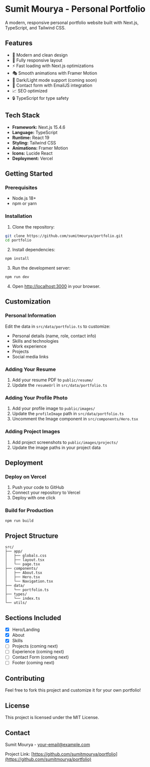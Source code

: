 # Sumit Mourya - Personal Portfolio

A modern, responsive personal portfolio website built with Next.js, TypeScript, and Tailwind CSS.

## Features

- 🎨 Modern and clean design
- 📱 Fully responsive layout
- ⚡ Fast loading with Next.js optimizations
- 🎭 Smooth animations with Framer Motion
- 🌙 Dark/Light mode support (coming soon)
- 📧 Contact form with EmailJS integration
- 📈 SEO optimized
- 🔒 TypeScript for type safety

## Tech Stack

- **Framework:** Next.js 15.4.6
- **Language:** TypeScript
- **Runtime:** React 19
- **Styling:** Tailwind CSS
- **Animations:** Framer Motion
- **Icons:** Lucide React
- **Deployment:** Vercel

## Getting Started

### Prerequisites

- Node.js 18+ 
- npm or yarn

### Installation

1. Clone the repository:
```bash
git clone https://github.com/sumitmourya/portfolio.git
cd portfolio
```

2. Install dependencies:
```bash
npm install
```

3. Run the development server:
```bash
npm run dev
```

4. Open [http://localhost:3000](http://localhost:3000) in your browser.

## Customization

### Personal Information

Edit the data in `src/data/portfolio.ts` to customize:

- Personal details (name, role, contact info)
- Skills and technologies
- Work experience
- Projects
- Social media links

### Adding Your Resume

1. Add your resume PDF to `public/resume/`
2. Update the `resumeUrl` in `src/data/portfolio.ts`

### Adding Your Profile Photo

1. Add your profile image to `public/images/`
2. Update the `profileImage` path in `src/data/portfolio.ts`
3. Uncomment the Image component in `src/components/Hero.tsx`

### Adding Project Images

1. Add project screenshots to `public/images/projects/`
2. Update the image paths in your project data

## Deployment

### Deploy on Vercel

1. Push your code to GitHub
2. Connect your repository to Vercel
3. Deploy with one click

### Build for Production

```bash
npm run build
```

## Project Structure

```
src/
├── app/
│   ├── globals.css
│   ├── layout.tsx
│   └── page.tsx
├── components/
│   ├── About.tsx
│   ├── Hero.tsx
│   └── Navigation.tsx
├── data/
│   └── portfolio.ts
├── types/
│   └── index.ts
└── utils/
```

## Sections Included

- [x] Hero/Landing
- [x] About
- [x] Skills
- [ ] Projects (coming next)
- [ ] Experience (coming next)
- [ ] Contact Form (coming next)
- [ ] Footer (coming next)

## Contributing

Feel free to fork this project and customize it for your own portfolio!

## License

This project is licensed under the MIT License.

## Contact

Sumit Mourya - [your-email@example.com](mailto:your-email@example.com)

Project Link: [https://github.com/sumitmourya/portfolio](https://github.com/sumitmourya/portfolio)
